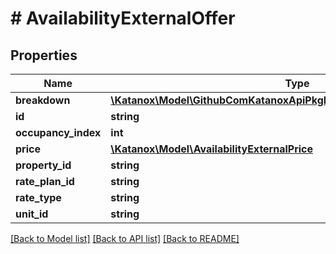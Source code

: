 # # AvailabilityExternalOffer

## Properties

Name | Type | Description | Notes
------------ | ------------- | ------------- | -------------
**breakdown** | [**\Katanox\Model\GithubComKatanoxApiPkgModelAvailabilityPricePerNight[]**](GithubComKatanoxApiPkgModelAvailabilityPricePerNight.md) |  | [optional]
**id** | **string** |  | [optional]
**occupancy_index** | **int** |  | [optional]
**price** | [**\Katanox\Model\AvailabilityExternalPrice**](AvailabilityExternalPrice.md) |  | [optional]
**property_id** | **string** |  | [optional]
**rate_plan_id** | **string** |  | [optional]
**rate_type** | **string** |  | [optional]
**unit_id** | **string** |  | [optional]

[[Back to Model list]](../../README.md#models) [[Back to API list]](../../README.md#endpoints) [[Back to README]](../../README.md)
